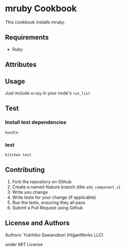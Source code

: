 mruby Cookbook
==============

This cookbook installs mruby.


Requirements
------------

- Ruby

Attributes
----------


Usage
-----

Just include `mruby` in your node's `run_list`


Test
---

### Install test dependencies

`bundle`

### test

`kitchen test`


Contributing
------------

1. Fork the repository on Github
2. Create a named feature branch (like `add_component_x`)
3. Write you change
4. Write tests for your change (if applicable)
5. Run the tests, ensuring they all pass
6. Submit a Pull Request using Github

License and Authors
-------------------
Authors:  Yukihiko Sawanobori (HiganWorks LLC)

under MIT License

